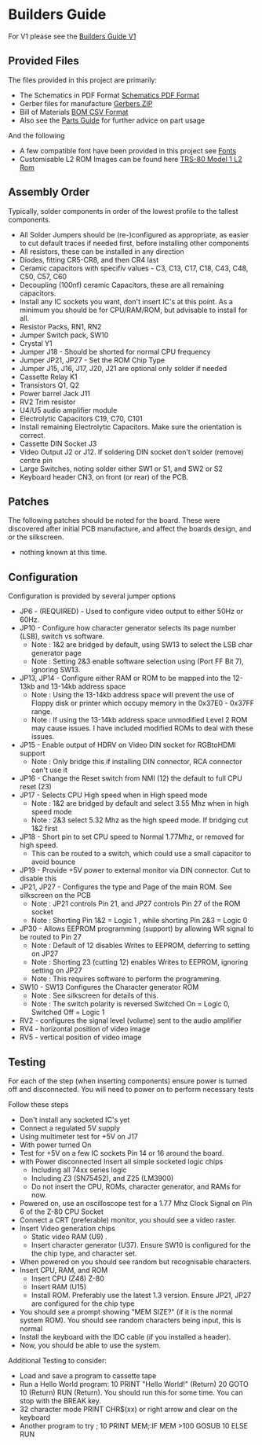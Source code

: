 
# Builders Guide

For V1 please see the [Builders Guide V1](/BUILDING-V1.md)

## Provided Files

The files provided in this project are primarily:

- The Schematics in PDF Format [Schematics PDF Format](/pcb/TRS-80-MP-SchematicsV2.pdf)
- Gerber files for manufacture [Gerbers ZIP](/pcb/TRS-80-MP_GerberV2.zip)
- Bill of Materials [BOM CSV Format](/pcb/TRS-80-MP-BillOfMatV2.csv)
- Also see the [Parts Guide](PARTS_GUIDE.md) for further advice on part usage

And the following
- A few compatible font have been provided in this project see [Fonts](/fonts/README.md)
- Customisable L2 ROM Images can be found here [TRS-80 Model 1 L2 Rom](https://github.com/kiwisincebirth/TRS-80)

## Assembly Order

Typically, solder components in order of the lowest profile to the tallest components.
- All Solder Jumpers should be (re-)configured as appropriate, 
  as easier to cut default traces if needed first, before installing other components
- All resistors, these can be installed in any direction
- Diodes, fitting CR5-CR8, and then CR4 last
- Ceramic capacitors with specifiv values - C3, C13, C17, C18, C43, C48, C50, C57, C60
- Decoupling (100nf) ceramic Capacitors, these are all remaining capacitors.
- Install any IC sockets you want, don't insert IC's at this point. 
  As a minimum you should be for CPU/RAM/ROM, but advisable to install for all.
- Resistor Packs, RN1, RN2
- Jumper Switch pack, SW10
- Crystal Y1
- Jumper J18 - Should be shorted for normal CPU frequency
- Jumper JP21, JP27 - Set the ROM Chip Type
- Jumper J15, J16, J17, J20, J21 are optional only solder if needed
- Cassette Relay K1
- Transistors Q1, Q2
- Power barrel Jack J11
- RV2 Trim resistor
- U4/U5 audio amplifier module
- Electrolytic Capacitors C19, C70, C101
- Install remaining Electrolytic Capacitors. Make sure the orientation is correct.
- Cassette DIN Socket J3
- Video Output J2 or J12. If soldering DIN socket don't solder (remove) centre pin
- Large Switches, noting solder either SW1 or S1, and SW2 or S2
- Keyboard header CN3, on front (or  rear) of the PCB.

## Patches

The following patches should be noted for the board. These were discovered after initial PCB manufacture, and affect
the boards design, and or the silkscreen.
- nothing known at this time.

## Configuration

Configuration is provided by several jumper options
- JP6 - (REQUIRED) - Used to configure video output to either 50Hz or 60Hz.
- JP10 - Configure how character generator selects its page number (LSB), switch vs software. 
  - Note : 1&2 are bridged by default, using SW13 to select the LSB char generator page
  - Note : Setting 2&3 enable software selection using (Port FF Bit 7), ignoring SW13. 
- JP13, JP14 - Configure either RAM or ROM to be mapped into the 12-13kb and 13-14kb address space
  - Note : Using the 13-14kb address space will prevent the use of Floppy disk 
    or printer which occupy memory in the 0x37E0 - 0x37FF range. 
  - Note : If using the 13-14kb address space unmodified Level 2 ROM may cause issues.
    I have included modified ROMs to deal with these issues.
- JP15 - Enable output of HDRV on Video DIN socket for RGBtoHDMI support
  - Note : Only bridge this if installing DIN connector, RCA connector can't use it
- JP16 - Change the Reset switch from NMI (12) the default to full CPU reset (23)
- JP17 - Selects CPU High speed when in High speed mode
  - Note : 1&2 are bridged by default and select 3.55 Mhz when in high speed mode
  - Note : 2&3 select 5.32 Mhz as the high speed mode. If bridging cut 1&2 first
- JP18 - Short pin to set CPU speed to Normal 1.77Mhz, or removed for high speed.
  - This can be routed to a switch, which could use a small capacitor to avoid bounce
- JP19 - Provide +5V power to external monitor via DIN connector. Cut to disable this
- JP21, JP27 - Configures the type and Page of the main ROM. See silkscreen on the PCB
  - Note : JP21 controls Pin 21, and JP27 controls Pin 27 of the ROM socket
  - Note : Shorting Pin 1&2 = Logic 1 , while shorting Pin 2&3 = Logic 0
- JP30 - Allows EEPROM programming (support) by allowing WR signal to be routed to Pin 27
  - Note : Default of 12 disables Writes to EEPROM, deferring to setting on JP27 
  - Note : Shorting 23 (cutting 12) enables Writes to EEPROM, ignoring setting on JP27
  - Note : This requires software to perform the programming.
- SW10 - SW13 Configures the Character generator ROM
  - Note : See silkscreen for details of this.
  - Note : The switch polarity is reversed Switched On = Logic 0, Switched Off = Logic 1
- RV2 - configures the signal level (volume) sent to the audio amplifier
- RV4 - horizontal position of video image
- RV5 - vertical position of video image

## Testing

For each of the step (when inserting components) ensure power is turned off and disconnected. 
You will need to power on to perform necessary tests

Follow these steps
- Don't install any socketed IC's yet
- Connect a regulated 5V supply
- Using multimeter test for +5V on J17
- With power turned On
- Test for +5V on a few IC sockets Pin 14 or 16 around the board.
- with Power disconnected Insert all simple socketed logic chips
    - Including all 74xx series logic
    - Including Z3 (SN75452), and Z25 (LM3900)
    - Do not insert the CPU, ROMs, character generator, and RAMs for now.
- Powered on, use an oscilloscope test for a 1.77 Mhz Clock Signal on Pin 6 of the Z-80 CPU Socket
- Connect a CRT (preferable) monitor, you should see a video raster.
- Insert Video generation chips
    - Static video RAM (U9) .
    - Insert character generator (U37). Ensure SW10 is configured for the the chip type, and character set.
- When powered on you should see random but recognisable characters.
- Insert CPU, RAM, and ROM
    - Insert CPU (Z48) Z-80
    - Insert RAM (U15)
    - Install ROM. Preferably use the latest 1.3 version. Ensure JP21, JP27 are configured for the chip type
- You should see a prompt showing "MEM SIZE?" (if it is the normal system ROM). You should see random characters being input, this is normal
- Install the keyboard with the IDC cable (if you installed a header).
- Now, you should be able to use the system.

Additional Testing to consider:
- Load and save a program to cassette tape
- Run a Hello World program: 10 PRINT "Hello World!" (Return) 20 GOTO 10 (Return) RUN (Return). 
  You should run this for some time. You can stop with the BREAK key.
- 32 character mode PRINT CHR$(xx) or right arrow and clear on the keyboard
- Another program to try ; 10 PRINT MEM;:IF MEM >100 GOSUB 10 ELSE RUN

